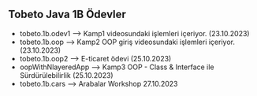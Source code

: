 ## Tobeto Java 1B Ödevler
- tobeto.1b.odev1 --> Kamp1 videosundaki işlemleri içeriyor. (23.10.2023)
- tobeto.1b.oop --> Kamp2 OOP giriş videosundaki işlemleri içeriyor. (23.10.2023)
- tobeto.1b.oop2 --> E-ticaret ödevi (25.10.2023)
- oopWithNlayeredApp --> Kamp3 OOP - Class & Interface ile Sürdürülebilirlik (25.10.2023)
- tobeto.1b.cars --> Arabalar Workshop 27.10.2023